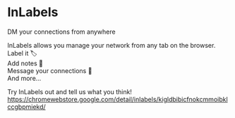 # InLabels

DM your connections from anywhere

InLabels allows you manage your network from any tab on the browser.<br />
Label it 🏷️<br />
Add notes 📝<br />
Message your connections 💬<br />
And more...

Try InLabels out and tell us what you think!<br />
https://chromewebstore.google.com/detail/inlabels/kigldbibicfnokcmmoibklccgbpmiekd/
